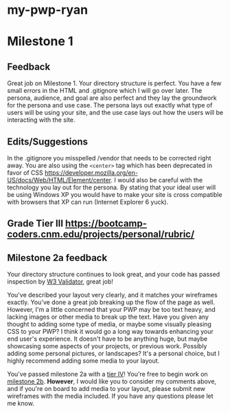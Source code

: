 # my-pwp-ryan

# Milestone 1

## Feedback 

Great job on Milestone 1. Your directory structure is perfect. You have a few small errors in the HTML and .gitignore which I will go over later.  The persona, audience, and goal are also perfect and they lay the groundwork for the persona and use case. The persona lays out exactly what type of users will be using your site, and the use case lays out how the users will be interacting with the site. 

## Edits/Suggestions  

In the .gitignore  you misspelled /vendor that needs to be corrected right away.  You are also using the `<center>` tag which has been deprecated in favor of CSS https://developer.mozilla.org/en-US/docs/Web/HTML/Element/center. I would also be careful with the technology you lay out for the persona. By stating that your ideal user will be using Windows XP you would have to make your site is cross compatible with browsers that XP can run (Internet Explorer 6 yuck).

## Grade Tier III https://bootcamp-coders.cnm.edu/projects/personal/rubric/

## Milestone 2a feedback

Your directory structure continues to look great, and your code has passed inspection by [W3 Validator](https://validator.w3.org/nu/?acceptlanguage=&doc=https%3A%2F%2Fbootcamp-coders.cnm.edu%2F~jhenson9%2Fmy-pwp-ryan%2Fpublic_html%2Fdocumentation%2Fmilestone-2.php), great job!

You've described your layout very clearly, and it matches your wireframes exactly. You've done a great job breaking up the flow of the page as well. However, I'm a little concerned that your PWP may be too text heavy, and lacking images or other media to break up the text. Have you given any thought to adding some type of media, or maybe some visually pleasing CSS to your PWP? I think it would go a long way towards enhancing your end user's experience. It doesn't have to be anything huge, but maybe showcasing some aspects of your projects, or previous work. Possibly adding some personal pictures, or landscapes? It's a personal choice, but I highly recommend adding some media to your layout.

You've passed milestone 2a with a [tier IV](https://bootcamp-coders.cnm.edu/projects/personal/rubric/)! You're free to begin work on [milestone 2b](https://bootcamp-coders.cnm.edu/projects/personal/milestone-two/). **However**, I would like you to consider my comments above, and if you're on board to add media to your layout, please submit new wireframes with the media included. If you have any questions please let me know.
